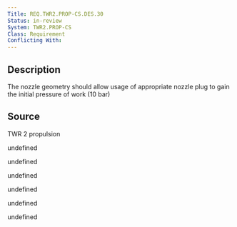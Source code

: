 ```yaml
---
Title: REQ.TWR2.PROP-CS.DES.30
Status: in-review
System: TWR2.PROP-CS
Class: Requirement
Conflicting With: 
---
```


## Description

The nozzle geometry should allow usage of appropriate nozzle plug to gain the initial pressure of work (10 bar)

## Source

TWR 2 propulsion


undefined

undefined

undefined

undefined

undefined

undefined